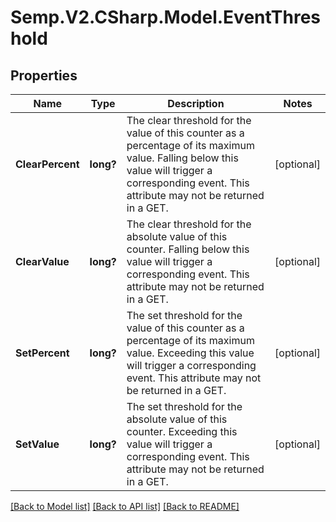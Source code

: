 # Semp.V2.CSharp.Model.EventThreshold
## Properties

Name | Type | Description | Notes
------------ | ------------- | ------------- | -------------
**ClearPercent** | **long?** | The clear threshold for the value of this counter as a percentage of its maximum value. Falling below this value will trigger a corresponding event. This attribute may not be returned in a GET. | [optional] 
**ClearValue** | **long?** | The clear threshold for the absolute value of this counter. Falling below this value will trigger a corresponding event. This attribute may not be returned in a GET. | [optional] 
**SetPercent** | **long?** | The set threshold for the value of this counter as a percentage of its maximum value. Exceeding this value will trigger a corresponding event. This attribute may not be returned in a GET. | [optional] 
**SetValue** | **long?** | The set threshold for the absolute value of this counter. Exceeding this value will trigger a corresponding event. This attribute may not be returned in a GET. | [optional] 

[[Back to Model list]](../README.md#documentation-for-models) [[Back to API list]](../README.md#documentation-for-api-endpoints) [[Back to README]](../README.md)

